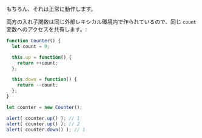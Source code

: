 
もちろん、それは正常に動作します。

両方の入れ子関数は同じ外部レキシカル環境内で作られているので、同じ `count` 変数へのアクセスを共有します。:

```js run
function Counter() {
  let count = 0;

  this.up = function() {
    return ++count;
  };

  this.down = function() {
    return --count;
  };
}

let counter = new Counter();

alert( counter.up() ); // 1
alert( counter.up() ); // 2
alert( counter.down() ); // 1
```
